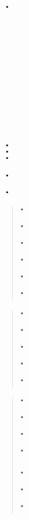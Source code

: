 # 

## 

- []()

## 

> []()

## 

![]()

![]()

![]()



![]()





![]()



![]()



![]()

![]()

![]()



![]()



![]()



![]()



> []()

![]()

![]()

![]()

## 







> ![]()

![]()







![]()

## 













### 





### 



#### 

![]()





#### 



#### 

##### 



##### 







#### 

![]()



#### 

- []()
- []()
- []()

## 



- 



![]()



- 



## 

### 



> - []()
> 
> ![[]()]()
> 
> - []()
> 
> > []()
> 
> ![]()
> 
> - 
> 
> ![]()
> 
> - 
> 
> ![]()
> 
> - 
> 
> ![]()
> 
> - 
> 
> ![]()

### 

> - []()
> 
> > []()
> 
> ![]()
> 
> - 
> 
> ![]()
> 
> - 
> 
> ![]()
> 
> - 
> 
> ![]()
> 
> - 
> 
> ![]()

### 

> - 
> 
> ![]()
> 
> - 
> 
> ![]()
> 
> - 
> 
> ![]()
> 
> - 
> 
> ![]()
> 
> []()
> 
> ![]()
> 
> - 
> 
> ![]()
> 
> - 
> 
> ![]()
> 
> - 
> 
> ![]()



### 





[]()

### 

[]()


